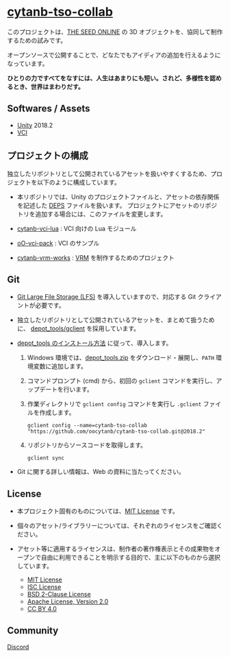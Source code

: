 # [cytanb-tso-collab](https://github.com/oocytanb/cytanb-tso-collab)

このプロジェクトは、[THE SEED ONLINE](https://seed.online/) の 3D オブジェクトを、協同して制作するための試みです。

オープンソースで公開することで、どなたでもアイディアの追加を行えるようになっています。

**ひとりの力ですべてをなすには、人生はあまりにも短い。されど、多様性を認めるとき、世界はまわりだす。**

## Softwares / Assets

- [Unity](https://unity3d.com/) 2018.2
- [VCI](https://github.com/virtual-cast/VCI)

## プロジェクトの構成

独立したリポジトリとして公開されているアセットを扱いやすくするため、プロジェクトを以下のように構成しています。

- 本リポジトリでは、Unity のプロジェクトファイルと、アセットの依存関係を記述した [DEPS](./DEPS) ファイルを扱います。
    プロジェクトにアセットのリポジトリを追加する場合には、このファイルを変更します。

- [cytanb-vci-lua](https://github.com/oocytanb/cytanb-vci-lua) : VCI 向けの Lua モジュール

- [oO-vci-pack](https://github.com/oocytanb/oO-vci-pack) : VCI のサンプル

- [cytanb-vrm-works](https://github.com/oocytanb/cytanb-vrm-works) : [VRM](https://github.com/vrm-c/UniVRM) を制作するためのプロジェクト

## Git

- [Git Large File Storage (LFS)](https://git-lfs.github.com/) を導入していますので、対応する Git クライアントが必要です。

- 独立したリポジトリとして公開されているアセットを、まとめて扱うために、
 [depot_tools/gclient](https://dev.chromium.org/developers/how-tos/depottools) を採用しています。

- [depot_tools のインストール方法](https://commondatastorage.googleapis.com/chrome-infra-docs/flat/depot_tools/docs/html/depot_tools_tutorial.html) に従って、導入します。
    1. Windows 環境では、[depot_tools.zip](https://storage.googleapis.com/chrome-infra/depot_tools.zip) をダウンロード・展開し、`PATH` 環境変数に追加します。

    1. コマンドプロンプト (cmd) から、初回の `gclient` コマンドを実行し、アップデートを行います。

    1. 作業ディレクトリで `gclient config` コマンドを実行し `.gclient` ファイルを作成します。
        ```
        gclient config --name=cytanb-tso-collab "https://github.com/oocytanb/cytanb-tso-collab.git@2018.2"
        ```
    
    1. リポジトリからソースコードを取得します。
        ```
        gclient sync
        ```

- Git に関する詳しい情報は、Web の資料に当たってください。

## License

- 本プロジェクト固有のものについては、[MIT License](./LICENSE) です。

- 個々のアセット/ライブラリーについては、それぞれのライセンスをご確認ください。

- アセット等に適用するライセンスは、制作者の著作権表示とその成果物をオープンで自由に利用できることを明示する目的で、主に以下のものから選択しています。
    - [MIT License](https://opensource.org/licenses/MIT)
    - [ISC License](https://opensource.org/licenses/ISC)
    - [BSD 2-Clause License](https://opensource.org/licenses/BSD-2-Clause)
    - [Apache License, Version 2.0](https://opensource.org/licenses/Apache-2.0)
    - [CC BY 4.0](https://creativecommons.org/licenses/by/4.0/)

## Community

[Discord](https://discord.gg/FwFjw5n)
